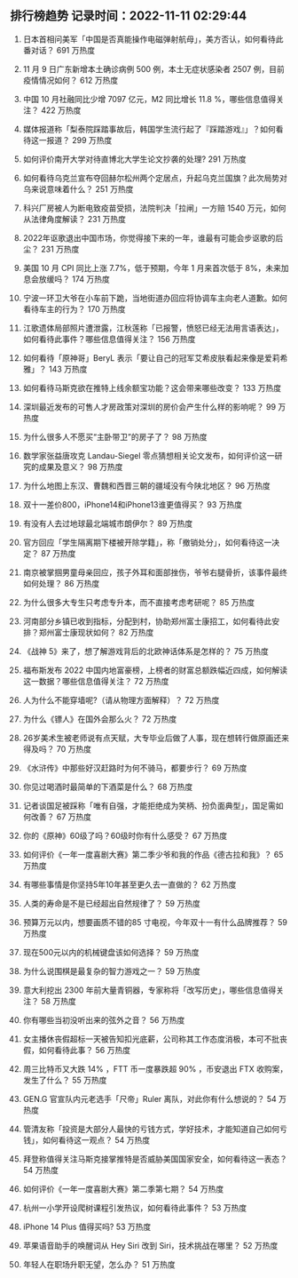 
## 排行榜趋势 记录时间：2022-11-11 02:29:44
  
  1. 日本首相问美军「中国是否真能操作电磁弹射航母」，美方否认，如何看待此番对话？ 691 万热度
    
  2. 11 月 9 日广东新增本土确诊病例 500 例，本土无症状感染者 2507 例，目前疫情情况如何？ 612 万热度
    
  3. 中国 10 月社融同比少增 7097 亿元，M2 同比增长 11.8 %，哪些信息值得关注？ 422 万热度
    
  4. 媒体报道称「梨泰院踩踏事故后，韩国学生流行起了『踩踏游戏』」？如何看待这一报道？ 299 万热度
    
  5. 如何评价南开大学对待直博北大学生论文抄袭的处理? 291 万热度
    
  6. 如何看待乌克兰宣布夺回赫尔松州两个定居点，升起乌克兰国旗？此次局势对乌来说意味着什么？ 251 万热度
    
  7. 科兴厂房被人为断电致疫苗受损，法院判决「拉闸」一方赔 1540 万元，如何从法律角度解读？ 231 万热度
    
  8. 2022年讴歌退出中国市场，你觉得接下来的一年，谁最有可能会步讴歌的后尘？ 231 万热度
    
  9. 美国 10 月 CPI 同比上涨 7.7%，低于预期，今年 1 月来首次低于 8%，未来加息会放缓吗？ 174 万热度
    
  10. 宁波一环卫大爷在小车前下跪，当地街道办回应将协调车主向老人道歉。如何看待车主的行为？ 170 万热度
    
  11. 江歌遗体局部照片遭泄露，江秋莲称「已报警，愤怒已经无法用言语表达」，如何看待此事件？哪些信息值得关注？ 156 万热度
    
  12. 如何看待「原神哥」BeryL 表示「要让自己的冠军艾希皮肤看起来像是爱莉希雅」？ 143 万热度
    
  13. 如何看待马斯克欲在推特上线余额宝功能？这会带来哪些改变？ 133 万热度
    
  14. 深圳最近发布的可售人才房政策对深圳的房价会产生什么样的影响呢？ 99 万热度
    
  15. 为什么很多人不愿买“主卧带卫”的房子了？ 98 万热度
    
  16. 数学家张益唐攻克 Landau-Siegel 零点猜想相关论文发布，如何评价这一研究的成果及意义？ 98 万热度
    
  17. 为什么地图上东汉、曹魏和西晋三朝的疆域没有今陕北地区？ 96 万热度
    
  18. 双十一差价800，iPhone14和iPhone13谁更值得买？ 93 万热度
    
  19. 有没有人去过地球最北端城市朗伊尔？ 89 万热度
    
  20. 官方回应「学生隔离期下楼被开除学籍」，称「撤销处分」，如何看待这一决定？ 87 万热度
    
  21. 南京被掌掴男童母亲回应，孩子外耳和面部挫伤，爷爷右腿骨折，该事件最终如何处理？ 86 万热度
    
  22. 为什么很多大专生只考虑专升本，而不直接考虑考研呢？ 85 万热度
    
  23. 河南部分乡镇已收到指标，分配到村，协助郑州富士康招工，如何看待此安排？郑州富士康现状如何？ 82 万热度
    
  24. 《战神 5》来了，想了解游戏背后的北欧神话体系是怎样的？ 75 万热度
    
  25. 福布斯发布 2022 中国内地富豪榜，上榜者的财富总额跌幅近四成，如何解读这一数据？哪些信息值得关注？ 72 万热度
    
  26. 人为什么不能穿墙呢?（请从物理方面解释）？ 72 万热度
    
  27. 为什么《镖人》在国外会那么火？ 72 万热度
    
  28. 26岁美术生被老师说有点天赋，大专毕业后做了人事，现在想转行做原画还来得及吗？ 70 万热度
    
  29. 《水浒传》中那些好汉赶路时为何不骑马，都要步行？ 69 万热度
    
  30. 你见过喝酒时最简单的下酒菜是什么？ 68 万热度
    
  31. 记者谈国足被踩称「唯有自强，才能拒绝成为笑柄、扮负面典型」，国足需如何改善？ 67 万热度
    
  32. 你的《原神》60级了吗？60级时你有什么感受？ 67 万热度
    
  33. 如何评价《一年一度喜剧大赛》第二季少爷和我的作品《德古拉和我》？ 65 万热度
    
  34. 有哪些事情是你坚持5年10年甚至更久去一直做的？ 62 万热度
    
  35. 人类的寿命是不是已经超出自然规律了？ 59 万热度
    
  36. 预算万元以内，想要画质不错的85 寸电视，今年双十一有什么品牌推荐？ 59 万热度
    
  37. 现在500元以内的机械键盘该如何选择？ 59 万热度
    
  38. 为什么说围棋是最复杂的智力游戏之一？ 59 万热度
    
  39. 意大利挖出 2300 年前大量青铜器，专家称将「改写历史」，哪些信息值得关注？ 58 万热度
    
  40. 你有哪些当初没听出来的弦外之音？ 56 万热度
    
  41. 女主播休丧假超标一天被告知扣光底薪，公司称其工作态度消极，本可不批丧假，如何看待此事？ 56 万热度
    
  42. 周三比特币又大跌 14% ，FTT 币一度暴跌超 90% ，币安退出 FTX 收购案，发生了什么？ 55 万热度
    
  43. GEN.G 官宣队内元老选手「尺帝」Ruler 离队，对此你有什么想说的？ 54 万热度
    
  44. 管清友称「投资是大部分人最快的亏钱方式，学好技术，才能知道自己如何亏钱」，如何看待这一观点？ 54 万热度
    
  45. 拜登称值得关注马斯克接掌推特是否威胁美国国家安全，如何看待这一表态？ 54 万热度
    
  46. 如何评价《一年一度喜剧大赛》第二季第七期？ 54 万热度
    
  47. 杭州一小学开设爬树课程引发热议，如何看待此事件？ 53 万热度
    
  48. iPhone 14 Plus 值得买吗? 53 万热度
    
  49. 苹果语音助手的唤醒词从 Hey Siri 改到 Siri，技术挑战在哪里？ 52 万热度
    
  50. 年轻人在职场升职无望，怎么办？ 51 万热度
    